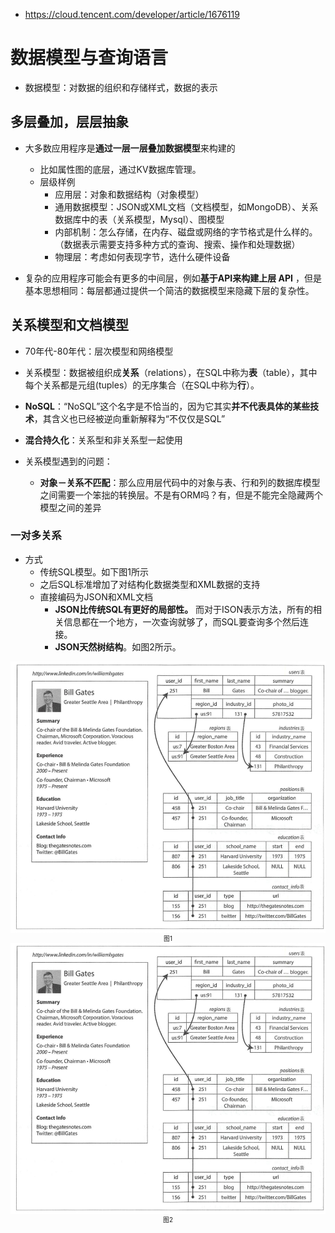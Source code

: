 - https://cloud.tencent.com/developer/article/1676119

# 数据模型与查询语言
- 数据模型：对数据的组织和存储样式，数据的表示

## 多层叠加，层层抽象
- 大多数应用程序是**通过一层一层叠加数据模型**来构建的
  - 比如属性图的底层，通过KV数据库管理。
  - 层级样例
    - 应用层：对象和数据结构（对象模型）
    - 通用数据模型：JSON或XML文档（文档模型，如MongoDB）、关系数据库中的表（关系模型，Mysql）、图模型
    - 内部机制：怎么存储，在内存、磁盘或网络的字节格式是什么样的。（数据表示需要支持多种方式的查询、搜索、操作和处理数据）
    - 物理层：考虑如何表现字节，选什么硬件设备

- 复杂的应用程序可能会有更多的中间层，例如**基于API来构建上层 API** ，但是基本思想相同：每层都通过提供一个简洁的数据模型来隐藏下层的复杂性。

## 关系模型和文档模型
- 70年代-80年代：层次模型和网络模型

- 关系模型：数据被组织成**关系**（relations），在SQL中称为**表**（table），其中每个关系都是元组(tuples）的无序集合（在SQL中称为**行**）。

- **NoSQL**：“NoSQL”这个名字是不恰当的，因为它其实**并不代表具体的某些技术**，其含义也已经被逆向重新解释为“不仅仅是SQL”

- **混合持久化**：关系型和非关系型一起使用
- 关系模型遇到的问题：
  - **对象－关系不匹配**：那么应用层代码中的对象与表、行和列的数据库模型之间需要一个笨拙的转换层。不是有ORM吗？有，但是不能完全隐藏两个模型之间的差异

###  一对多关系
- 方式
  - 传统SQL模型。如下图1所示
  - 之后SQL标准增加了对结构化数据类型和XML数据的支持
  - 直接编码为JSON和XML文档
    - **JSON比传统SQL有更好的局部性。** 而对于ISON表示方法，所有的相关信息都在一个地方，一次查询就够了，而SQL要查询多个然后连接。
    - **JSON天然树结构**。如图2所示。
<div align="center" style="zoom:70%"><img src="./pic/1.png"><br><span>图1</span></div>

<div align="center" style="zoom:70%"><img src="./pic/1.png"><br><span>图2</span></div>

